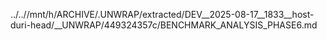 ../..//mnt/h/ARCHIVE/.UNWRAP/extracted/DEV__2025-08-17__1833__host-duri-head/__UNWRAP/449324357c/BENCHMARK_ANALYSIS_PHASE6.md